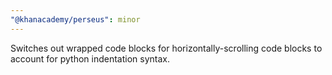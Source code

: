 ```yaml
---
"@khanacademy/perseus": minor
---
```


Switches out wrapped code blocks for horizontally-scrolling code blocks to account for python indentation syntax.
